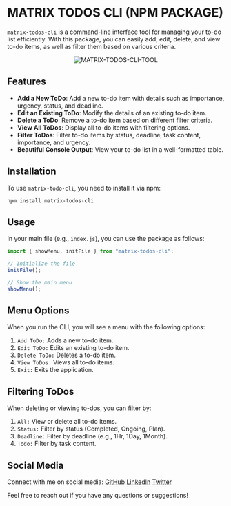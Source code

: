 # MATRIX TODOS CLI (NPM PACKAGE)

`matrix-todos-cli` is a command-line interface tool for managing your to-do list efficiently. With this package, you can easily add, edit, delete, and view to-do items, as well as filter them based on various criteria.

<p align="center">
  <img src="https://res.cloudinary.com/dq3pru6ji/image/upload/v1725024488/OWN%20IMAGES/MATRIX-TODOS-CLI-TOOL_ybhmlx.png" alt="MATRIX-TODOS-CLI-TOOL">
</p>

## Features

- **Add a New ToDo**: Add a new to-do item with details such as importance, urgency, status, and deadline.
- **Edit an Existing ToDo**: Modify the details of an existing to-do item.
- **Delete a ToDo**: Remove a to-do item based on different filter criteria.
- **View All ToDos**: Display all to-do items with filtering options.
- **Filter ToDos**: Filter to-do items by status, deadline, task content, importance, and urgency.
- **Beautiful Console Output**: View your to-do list in a well-formatted table.

## Installation

To use `matrix-todo-cli`, you need to install it via npm:

```bash
npm install matrix-todos-cli
```

## Usage

In your main file (e.g., `index.js`), you can use the package as follows:

```js
import { showMenu, initFile } from "matrix-todos-cli";

// Initialize the file
initFile();

// Show the main menu
showMenu();
```

## Menu Options

When you run the CLI, you will see a menu with the following options:

1. `Add ToDo:` Adds a new to-do item.
2. `Edit ToDo:` Edits an existing to-do item.
3. `Delete ToDo:` Deletes a to-do item.
4. `View ToDos:` Views all to-do items.
5. `Exit:` Exits the application.

## Filtering ToDos

When deleting or viewing to-dos, you can filter by:

1. `All:` View or delete all to-do items.
2. `Status:` Filter by status (Completed, Ongoing, Plan).
3. `Deadline:` Filter by deadline (e.g., 1Hr, 1Day, 1Month).
4. `Todo:` Filter by task content.

## Social Media

Connect with me on social media:
[GitHub](https://github.com/BCAPATHSHALA)
[LinkedIn](https://www.linkedin.com/in/manojoffcialmj/)
[Twitter](https://twitter.com/manojofficialmj)

Feel free to reach out if you have any questions or suggestions!